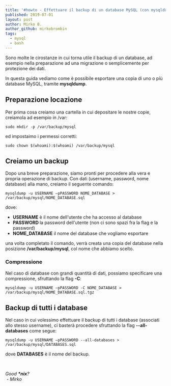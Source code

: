 ```yaml
---
title: '#howto - Effettuare il backup di un database MySQL (con mysqldump)'
published: 2019-07-01
layout: post
author: Mirko B.
author_github: mirkobrombin
tags:
  - mysql  
  - bash
---
```

<p>Sono molte le cirostanze in cui torna utile il backup di un database, ad esempio nella preparazione ad una migrazione o semplicemente per protezione dei dati.</p><p>In questa guida vediamo come è possibile esportare una copia di uno o più database MySQL, tramite <strong>mysqldump</strong>.</p><h2>Preparazione locazione</h2><p>Per prima cosa creiamo una cartella in cui depositare le nostre copie, creiamola ad esempio in /var:</p><pre><code class="language-bash">sudo mkdir -p /var/backup/mysql</code></pre><p>ed impostaimo i permessi corretti:</p><pre><code class="language-bash">sudo chown $(whoami):$(whoami) /var/backup/mysql</code></pre><h2>Creiamo un backup</h2><p>Dopo una breve preparazione, siamo pronti per procedere alla vera e propria operazione di backup. Con dati (username, password, nome database) alla mano, creiamo il seguente comando:</p><pre><code>mysqldump -u USERNAME –pPASSWORD NOME_DATABASE &gt; /var/backup/mysql/NOME_DATABASE.sql</code></pre><p>dove:</p><ul>	<li><strong>USERNAME</strong> è il nome dell'utente che ha accesso al database</li>	<li><strong>PASSWORD </strong>la password dell'utente (non ci sono spazi fra la flag e la password)</li>	<li><strong>NOME_DATABASE</strong> il nome del database che vogliamo esportare</li></ul><p>una volta completato il comando, verrà creata una copia del database nella posizione <strong>/var/backup/mysql</strong>, col nome che abbiamo scelto.</p><h3>Compressione</h3><p>Nel caso di database con grandi quantità di dati, possiamo specificare una compressione, sfruttando la flag <strong>-C</strong>:</p><pre><code>mysqldump -u USERNAME –pPASSWORD -C NOME_DATABASE &gt; /var/backup/mysql/NOME_DATABASE.sql.tgz</code></pre><h2>Backup di tutti i database</h2><p>Nel caso in cui volessimo effettuare il backup di tutti i database (associati allo stesso username), ci basterà procedere sfruttando la flag <strong>--all-databases</strong> come segue:</p><pre><code>mysqldump -u USERNAME –pPASSWORD --all-databases &gt; /var/backup/mysql/DATABASES.sql</code></pre><p>dove <strong>DATABASES</strong> è il nome del backup.</p><p>&nbsp;</p><p><em>Good&nbsp;<strong>*nix</strong>?</em><br /><em>&nbsp;- Mirko</em></p>
